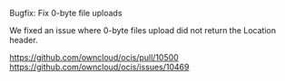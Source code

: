 Bugfix: Fix 0-byte file uploads

We fixed an issue where 0-byte files upload did not return the Location header.

https://github.com/owncloud/ocis/pull/10500
https://github.com/owncloud/ocis/issues/10469
